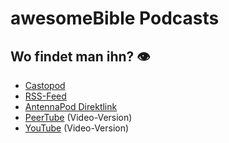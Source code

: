 # awesomeBible Podcasts
## Wo findet man ihn? 👁
- [Castopod](https://pod.awesomebible.de/@cast)
- [RSS-Feed](https://pod.awesomebible.de/@cast/feed.xml)
- [AntennaPod Direktlink](https://antennapod.org/deeplink/subscribe/?url=https://pod.awesomebible.de/@cast/feed.xml)
- [PeerTube](https://tube.tchncs.de/c/awesomebible_pod) (Video-Version)
- [YouTube](https://www.youtube.com/channel/UCLYNFH0IqApNpg8KCaxeXlw) (Video-Version)
